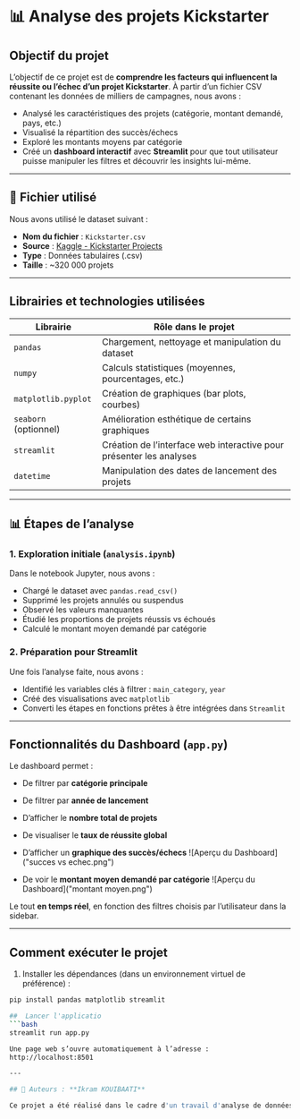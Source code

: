 # 📊 Analyse des projets Kickstarter

##  Objectif du projet

L’objectif de ce projet est de **comprendre les facteurs qui influencent la réussite ou l’échec d’un projet Kickstarter**. À partir d’un fichier CSV contenant les données de milliers de campagnes, nous avons :

- Analysé les caractéristiques des projets (catégorie, montant demandé, pays, etc.)
- Visualisé la répartition des succès/échecs
- Exploré les montants moyens par catégorie
- Créé un **dashboard interactif** avec **Streamlit** pour que tout utilisateur puisse manipuler les filtres et découvrir les insights lui-même.

---

## 📁 Fichier utilisé

Nous avons utilisé le dataset suivant :

- **Nom du fichier** : `Kickstarter.csv`
- **Source** : [Kaggle - Kickstarter Projects](https://www.kaggle.com/kemical/kickstarter-projects)
- **Type** : Données tabulaires (.csv)
- **Taille** : ~320 000 projets

---

## Librairies et technologies utilisées

| Librairie | Rôle dans le projet |
|-----------|---------------------|
| `pandas` | Chargement, nettoyage et manipulation du dataset |
| `numpy` | Calculs statistiques (moyennes, pourcentages, etc.) |
| `matplotlib.pyplot` | Création de graphiques (bar plots, courbes) |
| `seaborn` (optionnel) | Amélioration esthétique de certains graphiques |
| `streamlit` | Création de l’interface web interactive pour présenter les analyses |
| `datetime` | Manipulation des dates de lancement des projets |

---

## 📊 Étapes de l’analyse

### 1. Exploration initiale (`analysis.ipynb`)
Dans le notebook Jupyter, nous avons :

- Chargé le dataset avec `pandas.read_csv()`
- Supprimé les projets annulés ou suspendus
- Observé les valeurs manquantes
- Étudié les proportions de projets réussis vs échoués
- Calculé le montant moyen demandé par catégorie

### 2. Préparation pour Streamlit
Une fois l’analyse faite, nous avons :

- Identifié les variables clés à filtrer : `main_category`, `year`
- Créé des visualisations avec `matplotlib`
- Converti les étapes en fonctions prêtes à être intégrées dans `Streamlit`

---

## Fonctionnalités du Dashboard (`app.py`)

Le dashboard permet :

-  De filtrer par **catégorie principale**
-  De filtrer par **année de lancement**
-  D’afficher le **nombre total de projets**
-  De visualiser le **taux de réussite global**
-  D’afficher un **graphique des succès/échecs**
![Aperçu du Dashboard]("succes vs echec.png")

-  De voir le **montant moyen demandé par catégorie**
![Aperçu du Dashboard]("montant moyen.png")


Le tout **en temps réel**, en fonction des filtres choisis par l’utilisateur dans la sidebar.



---

##  Comment exécuter le projet

1. Installer les dépendances (dans un environnement virtuel de préférence) :
```bash
pip install pandas matplotlib streamlit

##  Lancer l'applicatio 
```bash
streamlit run app.py

Une page web s’ouvre automatiquement à l’adresse :
http://localhost:8501

---

## 👥 Auteurs : **Ikram KOUIBAATI**

Ce projet a été réalisé dans le cadre d'un travail d'analyse de données avec Streamlit. 